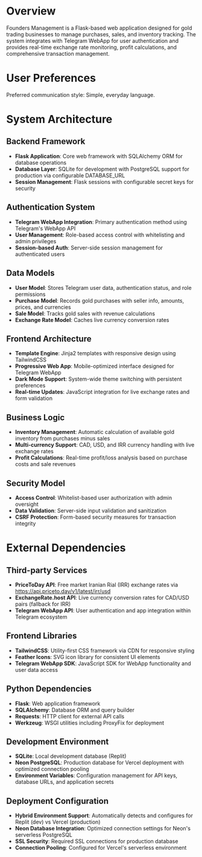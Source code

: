 # Overview

Founders Management is a Flask-based web application designed for gold trading businesses to manage purchases, sales, and inventory tracking. The system integrates with Telegram WebApp for user authentication and provides real-time exchange rate monitoring, profit calculations, and comprehensive transaction management.

# User Preferences

Preferred communication style: Simple, everyday language.

# System Architecture

## Backend Framework
- **Flask Application**: Core web framework with SQLAlchemy ORM for database operations
- **Database Layer**: SQLite for development with PostgreSQL support for production via configurable DATABASE_URL
- **Session Management**: Flask sessions with configurable secret keys for security

## Authentication System
- **Telegram WebApp Integration**: Primary authentication method using Telegram's WebApp API
- **User Management**: Role-based access control with whitelisting and admin privileges
- **Session-based Auth**: Server-side session management for authenticated users

## Data Models
- **User Model**: Stores Telegram user data, authentication status, and role permissions
- **Purchase Model**: Records gold purchases with seller info, amounts, prices, and currencies
- **Sale Model**: Tracks gold sales with revenue calculations
- **Exchange Rate Model**: Caches live currency conversion rates

## Frontend Architecture
- **Template Engine**: Jinja2 templates with responsive design using TailwindCSS
- **Progressive Web App**: Mobile-optimized interface designed for Telegram WebApp
- **Dark Mode Support**: System-wide theme switching with persistent preferences
- **Real-time Updates**: JavaScript integration for live exchange rates and form validation

## Business Logic
- **Inventory Management**: Automatic calculation of available gold inventory from purchases minus sales
- **Multi-currency Support**: CAD, USD, and IRR currency handling with live exchange rates
- **Profit Calculations**: Real-time profit/loss analysis based on purchase costs and sale revenues

## Security Model
- **Access Control**: Whitelist-based user authorization with admin oversight
- **Data Validation**: Server-side input validation and sanitization
- **CSRF Protection**: Form-based security measures for transaction integrity

# External Dependencies

## Third-party Services
- **PriceToDay API**: Free market Iranian Rial (IRR) exchange rates via https://api.priceto.day/v1/latest/irr/usd
- **ExchangeRate.host API**: Live currency conversion rates for CAD/USD pairs (fallback for IRR)
- **Telegram WebApp API**: User authentication and app integration within Telegram ecosystem

## Frontend Libraries
- **TailwindCSS**: Utility-first CSS framework via CDN for responsive styling
- **Feather Icons**: SVG icon library for consistent UI elements
- **Telegram WebApp SDK**: JavaScript SDK for WebApp functionality and user data access

## Python Dependencies
- **Flask**: Web application framework
- **SQLAlchemy**: Database ORM and query builder
- **Requests**: HTTP client for external API calls
- **Werkzeug**: WSGI utilities including ProxyFix for deployment

## Development Environment
- **SQLite**: Local development database (Replit)
- **Neon PostgreSQL**: Production database for Vercel deployment with optimized connection pooling
- **Environment Variables**: Configuration management for API keys, database URLs, and application secrets

## Deployment Configuration
- **Hybrid Environment Support**: Automatically detects and configures for Replit (dev) vs Vercel (production)
- **Neon Database Integration**: Optimized connection settings for Neon's serverless PostgreSQL
- **SSL Security**: Required SSL connections for production database
- **Connection Pooling**: Configured for Vercel's serverless environment